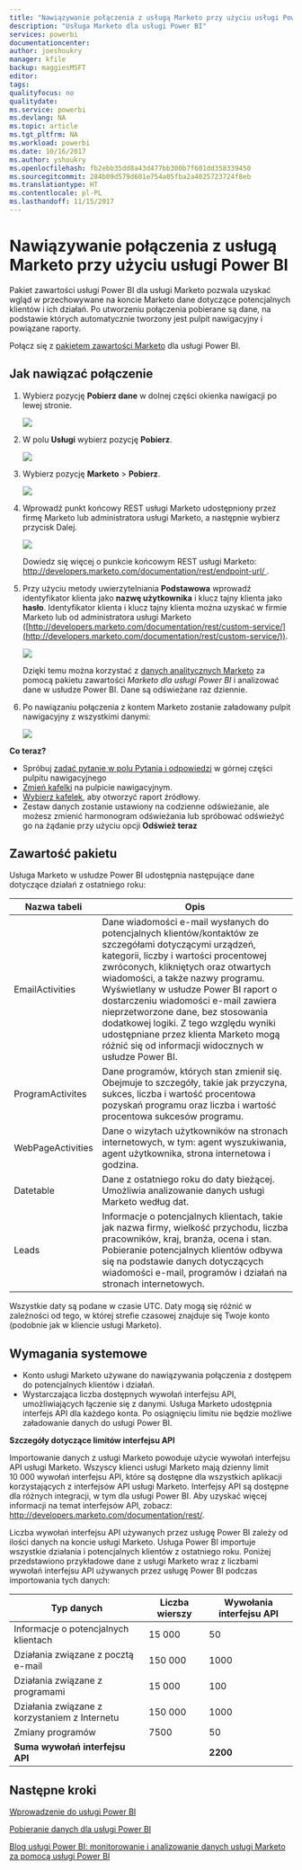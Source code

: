 ```yaml
---
title: "Nawiązywanie połączenia z usługą Marketo przy użyciu usługi Power BI"
description: "Usługa Marketo dla usługi Power BI"
services: powerbi
documentationcenter: 
author: joeshoukry
manager: kfile
backup: maggiesMSFT
editor: 
tags: 
qualityfocus: no
qualitydate: 
ms.service: powerbi
ms.devlang: NA
ms.topic: article
ms.tgt_pltfrm: NA
ms.workload: powerbi
ms.date: 10/16/2017
ms.author: yshoukry
ms.openlocfilehash: fb2ebb35dd8a43d477bb300b7f601dd358339450
ms.sourcegitcommit: 284b09d579d601e754a05fba2a4025723724f8eb
ms.translationtype: HT
ms.contentlocale: pl-PL
ms.lasthandoff: 11/15/2017
---
```

# <a name="connect-to-marketo-with-power-bi"></a>Nawiązywanie połączenia z usługą Marketo przy użyciu usługi Power BI
Pakiet zawartości usługi Power BI dla usługi Marketo pozwala uzyskać wgląd w przechowywane na koncie Marketo dane dotyczące potencjalnych klientów i ich działań. Po utworzeniu połączenia pobierane są dane, na podstawie których automatycznie tworzony jest pulpit nawigacyjny i powiązane raporty.

Połącz się z [pakietem zawartości Marketo](https://app.powerbi.com/getdata/services/marketo) dla usługi Power BI.

## <a name="how-to-connect"></a>Jak nawiązać połączenie
1. Wybierz pozycję **Pobierz dane** w dolnej części okienka nawigacji po lewej stronie.
   
   ![](media/service-connect-to-marketo/pbi_getdata.png)
2. W polu **Usługi** wybierz pozycję **Pobierz**.
   
   ![](media/service-connect-to-marketo/pbi_getservices.png) 
3. Wybierz pozycję **Marketo** \> **Pobierz**.
   
   ![](media/service-connect-to-marketo/marketo.png)
4. Wprowadź punkt końcowy REST usługi Marketo udostępniony przez firmę Marketo lub administratora usługi Marketo, a następnie wybierz przycisk Dalej.
   
   ![](media/service-connect-to-marketo/pbi_marketoconnect.png)
   
   Dowiedz się więcej o punkcie końcowym REST usługi Marketo: [http://developers.marketo.com/documentation/rest/endpoint-url/ ](http://developers.marketo.com/documentation/rest/endpoint-url/).
5. Przy użyciu metody uwierzytelniania **Podstawowa** wprowadź identyfikator klienta jako **nazwę użytkownika** i klucz tajny klienta jako **hasło**. Identyfikator klienta i klucz tajny klienta można uzyskać w firmie Marketo lub od administratora usługi Marketo ([http://developers.marketo.com/documentation/rest/custom-service/](http://developers.marketo.com/documentation/rest/custom-service/)). 
   
   ![](media/service-connect-to-marketo/pbi_marketosignin.png)
   
   Dzięki temu można korzystać z [danych analitycznych Marketo](https://powerbi.microsoft.com/integrations/marketo) za pomocą pakietu zawartości *Marketo dla usługi Power BI* i analizować dane w usłudze Power BI. Dane są odświeżane raz dziennie.
6. Po nawiązaniu połączenia z kontem Marketo zostanie załadowany pulpit nawigacyjny z wszystkimi danymi:
   
   ![](media/service-connect-to-marketo/pbi_marketodash.png)

**Co teraz?**

* Spróbuj [zadać pytanie w polu Pytania i odpowiedzi](service-q-and-a.md) w górnej części pulpitu nawigacyjnego
* [Zmień kafelki](service-dashboard-edit-tile.md) na pulpicie nawigacyjnym.
* [Wybierz kafelek](service-dashboard-tiles.md), aby otworzyć raport źródłowy.
* Zestaw danych zostanie ustawiony na codzienne odświeżanie, ale możesz zmienić harmonogram odświeżania lub spróbować odświeżyć go na żądanie przy użyciu opcji **Odśwież teraz**

## <a name="whats-included"></a>Zawartość pakietu
Usługa Marketo w usłudze Power BI udostępnia następujące dane dotyczące działań z ostatniego roku:

| Nazwa tabeli | Opis |
| --- | --- |
| EmailActivities |Dane wiadomości e-mail wysłanych do potencjalnych klientów/kontaktów ze szczegółami dotyczącymi urządzeń, kategorii, liczby i wartości procentowej zwróconych, klikniętych oraz otwartych wiadomości, a także nazwy programu. Wyświetlany w usłudze Power BI raport o dostarczeniu wiadomości e-mail zawiera nieprzetworzone dane, bez stosowania dodatkowej logiki. Z tego względu wyniki udostępniane przez klienta Marketo mogą różnić się od informacji widocznych w usłudze Power BI. |
| ProgramActivites |Dane programów, których stan zmienił się. Obejmuje to szczegóły, takie jak przyczyna, sukces, liczba i wartość procentowa pozyskań programu oraz liczba i wartość procentowa sukcesów programu. |
| WebPageActivities |Dane o wizytach użytkowników na stronach internetowych, w tym: agent wyszukiwania, agent użytkownika, strona internetowa i godzina. |
| Datetable |Dane z ostatniego roku do daty bieżącej.  Umożliwia analizowanie danych usługi Marketo według dat. |
| Leads |Informacje o potencjalnych klientach, takie jak nazwa firmy, wielkość przychodu, liczba pracowników, kraj, branża, ocena i stan. Pobieranie potencjalnych klientów odbywa się na podstawie danych dotyczących wiadomości e-mail, programów i działań na stronach internetowych. |

Wszystkie daty są podane w czasie UTC. Daty mogą się różnić w zależności od tego, w której strefie czasowej znajduje się Twoje konto (podobnie jak w kliencie usługi Marketo).

## <a name="system-requirements"></a>Wymagania systemowe
* Konto usługi Marketo używane do nawiązywania połączenia z dostępem do potencjalnych klientów i działań.
* Wystarczająca liczba dostępnych wywołań interfejsu API, umożliwiających łączenie się z danymi.  Usługa Marketo udostępnia interfejs API dla każdego konta.  Po osiągnięciu limitu nie będzie możliwe załadowanie danych do usługi Power BI. 

**Szczegóły dotyczące limitów interfejsu API**

Importowanie danych z usługi Marketo powoduje użycie wywołań interfejsu API usługi Marketo. Wszyscy klienci usługi Marketo mają dzienny limit 10 000 wywołań interfejsu API, które są dostępne dla wszystkich aplikacji korzystających z interfejsów API usługi Marketo. Interfejsy API są dostępne dla różnych integracji, w tym dla usługi Power BI. Aby uzyskać więcej informacji na temat interfejsów API, zobacz: <http://developers.marketo.com/documentation/rest/>.

Liczba wywołań interfejsu API używanych przez usługę Power BI zależy od ilości danych na koncie usługi Marketo. Usługa Power BI importuje wszystkie działania i potencjalnych klientów z ostatniego roku. Poniżej przedstawiono przykładowe dane z usługi Marketo wraz z liczbami wywołań interfejsu API używanych przez usługę Power BI podczas importowania tych danych:  

| Typ danych | Liczba wierszy | Wywołania interfejsu API |
| --- | --- | --- |
| Informacje o potencjalnych klientach |15 000 |50 |
| Działania związane z pocztą e-mail |150 000 |1000 |
| Działania związane z programami |15 000 |100 |
| Działania związane z korzystaniem z Internetu |150 000 |1000 |
| Zmiany programów |7500 |50 |
| **Suma wywołań interfejsu API** | |**2200** |

## <a name="next-steps"></a>Następne kroki
[Wprowadzenie do usługi Power BI](service-get-started.md)

[Pobieranie danych dla usługi Power BI](service-get-data.md)

[Blog usługi Power BI: monitorowanie i analizowanie danych usługi Marketo za pomocą usługi Power BI](http://blogs.msdn.com/b/powerbi/archive/2015/03/19/monitor-and-analyze-your-marketo-data-with-power-bi.aspx)

